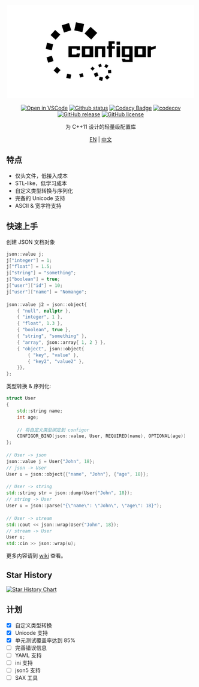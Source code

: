 <div align="center">

![logo](./assets/logo.png)

<!-- [![Open in VSCode](https://open.vscode.dev/badges/open-in-vscode.svg)](https://open.vscode.dev/Nomango/configor) -->
[![Open in VSCode](https://img.shields.io/badge/open-in%20Visual%20Studio%20Code-blue)](https://open.vscode.dev/Nomango/configor)
[![Github status](https://github.com/Nomango/configor/actions/workflows/unit_tests.yml/badge.svg?branch=master)](https://github.com/Nomango/configor/actions)
[![Codacy Badge](https://app.codacy.com/project/badge/Grade/cf98f6b174fe4dd19f1e4574ac527a07)](https://www.codacy.com/gh/Nomango/configor/dashboard?utm_source=github.com&amp;utm_medium=referral&amp;utm_content=Nomango/configor&amp;utm_campaign=Badge_Grade)
[![codecov](https://codecov.io/gh/Nomango/configor/branch/master/graph/badge.svg?token=OO71U89I5N)](https://codecov.io/gh/Nomango/configor)
[![GitHub release](https://img.shields.io/github/release/nomango/configor)](https://github.com/Nomango/configor/releases/latest)
[![GitHub license](https://img.shields.io/github/license/nomango/configor)](https://github.com/Nomango/configor/blob/master/LICENSE)

为 C++11 设计的轻量级配置库

[EN](./README.md) | [中文](./README-zh.md)

</div>

## 特点

- 仅头文件，低接入成本
- STL-like，低学习成本
- 自定义类型转换与序列化
- 完备的 Unicode 支持
- ASCII & 宽字符支持

## 快速上手

创建 JSON 文档对象

```cpp
json::value j;
j["integer"] = 1;
j["float"] = 1.5;
j["string"] = "something";
j["boolean"] = true;
j["user"]["id"] = 10;
j["user"]["name"] = "Nomango";

json::value j2 = json::object{
    { "null", nullptr },
    { "integer", 1 },
    { "float", 1.3 },
    { "boolean", true },
    { "string", "something" },
    { "array", json::array{ 1, 2 } },
    { "object", json::object{
        { "key", "value" },
        { "key2", "value2" },
    }},
};
```

类型转换 & 序列化:

```cpp
struct User
{
    std::string name;
    int age;

    // 将自定义类型绑定到 configor
    CONFIGOR_BIND(json::value, User, REQUIRED(name), OPTIONAL(age))
};

// User -> json
json::value j = User{"John", 18};
// json -> User
User u = json::object{{"name", "John"}, {"age", 18}};

// User -> string
std::string str = json::dump(User{"John", 18});
// string -> User
User u = json::parse("{\"name\": \"John\", \"age\": 18}");

// User -> stream
std::cout << json::wrap(User{"John", 18});
// stream -> User
User u;
std::cin >> json::wrap(u);
```

更多内容请到 [wiki](https://github.com/Nomango/configor/wiki) 查看。

## Star History

[![Star History Chart](https://api.star-history.com/svg?repos=nomango/configor&type=Date)](https://star-history.com/#nomango/configor&Date)

## 计划

- [x] 自定义类型转换
- [x] Unicode 支持
- [x] 单元测试覆盖率达到 85%
- [ ] 完善错误信息
- [ ] YAML 支持
- [ ] ini 支持
- [ ] json5 支持
- [ ] SAX 工具
